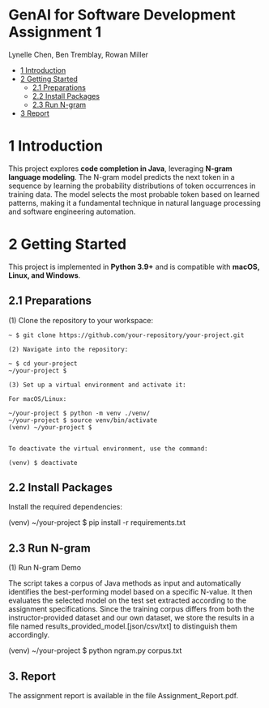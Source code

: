 # GenAI for Software Development Assignment 1
Lynelle Chen, Ben Tremblay, Rowan Miller

* [1 Introduction](#1-introduction)  
* [2 Getting Started](#2-getting-started)  
  * [2.1 Preparations](#2.1-preparations)  
  * [2.2 Install Packages](#22-install-packages)  
  * [2.3 Run N-gram](#23-run-n-gram)  
* [3 Report](#3-report)

# **1 Introduction**  
This project explores **code completion in Java**, leveraging **N-gram language modeling**. The N-gram model predicts the next token in a sequence by learning the probability distributions of token occurrences in training data. The model selects the most probable token based on learned patterns, making it a fundamental technique in natural language processing and software engineering automation.  


# **2 Getting Started**  

This project is implemented in **Python 3.9+** and is compatible with **macOS, Linux, and Windows**.  

## **2.1 Preparations**  

(1) Clone the repository to your workspace:  
```shell
~ $ git clone https://github.com/your-repository/your-project.git

(2) Navigate into the repository:

~ $ cd your-project
~/your-project $

(3) Set up a virtual environment and activate it:

For macOS/Linux:

~/your-project $ python -m venv ./venv/
~/your-project $ source venv/bin/activate
(venv) ~/your-project $ 


To deactivate the virtual environment, use the command:

(venv) $ deactivate
```

## **2.2 Install Packages**

Install the required dependencies:

(venv) ~/your-project $ pip install -r requirements.txt

## **2.3 Run N-gram**

(1) Run N-gram Demo

The script takes a corpus of Java methods as input and automatically identifies the best-performing model based on a specific N-value. It then evaluates the selected model on the test set extracted according to the assignment specifications.
Since the training corpus differs from both the instructor-provided dataset and our own dataset, we store the results in a file named results_provided_model.[json/csv/txt] to distinguish them accordingly.

(venv) ~/your-project $ python ngram.py corpus.txt


## 3. Report

The assignment report is available in the file Assignment_Report.pdf.
